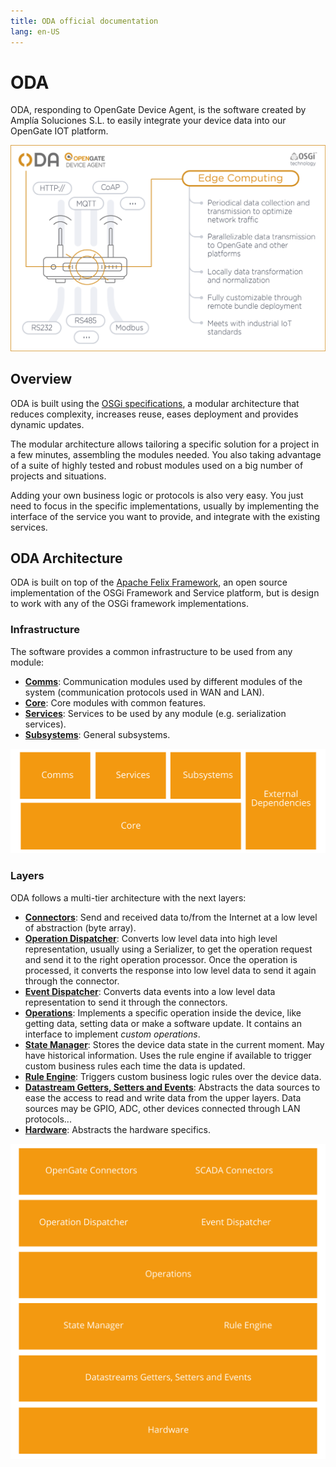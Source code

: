 ```yaml
---
title: ODA official documentation
lang: en-US
---
```


# ODA

ODA, responding to OpenGate Device Agent, is the software created by Amplía Soluciones S.L. to easily integrate your device data into our OpenGate IOT platform.

![ODA](./asset/img/oda.png)

## Overview

ODA is built using the [OSGi specifications](https://www.osgi.org/developer/what-is-osgi/), a modular architecture that reduces complexity, increases reuse, eases deployment and provides dynamic updates.

The modular architecture allows tailoring a specific solution for a project in a few minutes, assembling the modules needed. You also taking advantage of a suite of highly tested and robust modules used on a big number of projects and situations. 

Adding your own business logic or protocols is also very easy. You just need to focus in the specific implementations, usually by implementing the interface of the service you want to provide, and integrate with the existing services.

## ODA Architecture

ODA is built on top of the [Apache Felix Framework](https://felix.apache.org/), an open source implementation of the OSGi Framework and Service platform, but is design to work with any of the OSGi framework implementations.

### Infrastructure

The software provides a common infrastructure to be used from any module:
* [__Comms__](infrastructure/comms.md): Communication modules used by different modules of the system (communication protocols used in WAN and LAN).
* [__Core__](infrastructure/core.md): Core modules with common features.
* [__Services__](infrastructure/services.md): Services to be used by any module (e.g. serialization services).
* [__Subsystems__](infrastructure/subsystems.md): General subsystems.

![ODA layers](./asset/img/infrastructure.png)

### Layers

ODA follows a multi-tier architecture with the next layers:

* [__Connectors__](layers/connectors/README.md): Send and received data to/from the Internet at a low level of abstraction (byte array).
* [__Operation Dispatcher__](layers/operationdispatcher/README.md): Converts low level data into high level representation, usually using a Serializer, to get the operation request and send it to the right operation processor. Once the operation is processed, it converts the response into low level data to send it again through the connector.
* [__Event Dispatcher__](layers/eventdispatcher/README.md): Converts data events into a low level data representation to send it through the connectors.
* [__Operations__](layers/operations/README.md): Implements a specific operation inside the device, like getting data, setting data or make a software update. It contains an interface to implement _custom operations_.
* [__State Manager__](layers/statemanager/README.md): Stores the device data state in the current moment. May have historical information. Uses the rule engine if available to trigger custom business rules each time the data is updated.
* [__Rule Engine__](layers/ruleengine/README.md): Triggers custom business logic rules over the device data.
* [__Datastream Getters, Setters and Events__](layers/datastreams/README.md): Abstracts the data sources to ease the access to read and write data from the upper layers. Data sources may be GPIO, ADC, other devices connected through LAN protocols...
* [__Hardware__](layers/hardware/README.md): Abstracts the hardware specifics.

![ODA layers](./asset/img/layers.png)

  



 
